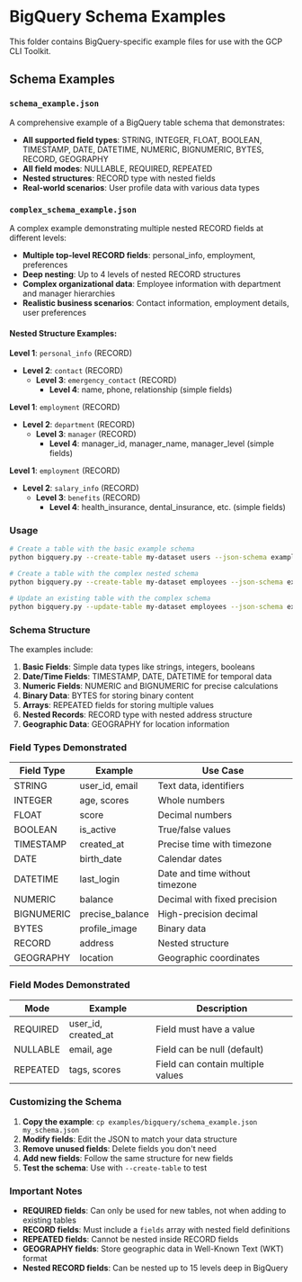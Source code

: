 # BigQuery Schema Examples

This folder contains BigQuery-specific example files for use with the GCP CLI Toolkit.

## Schema Examples

### `schema_example.json`

A comprehensive example of a BigQuery table schema that demonstrates:

- **All supported field types**: STRING, INTEGER, FLOAT, BOOLEAN, TIMESTAMP, DATE, DATETIME, NUMERIC, BIGNUMERIC, BYTES, RECORD, GEOGRAPHY
- **All field modes**: NULLABLE, REQUIRED, REPEATED
- **Nested structures**: RECORD type with nested fields
- **Real-world scenarios**: User profile data with various data types

### `complex_schema_example.json`

A complex example demonstrating multiple nested RECORD fields at different levels:

- **Multiple top-level RECORD fields**: personal_info, employment, preferences
- **Deep nesting**: Up to 4 levels of nested RECORD structures
- **Complex organizational data**: Employee information with department and manager hierarchies
- **Realistic business scenarios**: Contact information, employment details, user preferences

#### Nested Structure Examples:

**Level 1**: `personal_info` (RECORD)
- **Level 2**: `contact` (RECORD)
  - **Level 3**: `emergency_contact` (RECORD)
    - **Level 4**: name, phone, relationship (simple fields)

**Level 1**: `employment` (RECORD)
- **Level 2**: `department` (RECORD)
  - **Level 3**: `manager` (RECORD)
    - **Level 4**: manager_id, manager_name, manager_level (simple fields)

**Level 1**: `employment` (RECORD)
- **Level 2**: `salary_info` (RECORD)
  - **Level 3**: `benefits` (RECORD)
    - **Level 4**: health_insurance, dental_insurance, etc. (simple fields)

### Usage

```bash
# Create a table with the basic example schema
python bigquery.py --create-table my-dataset users --json-schema examples/bigquery/schema_example.json

# Create a table with the complex nested schema
python bigquery.py --create-table my-dataset employees --json-schema examples/bigquery/complex_schema_example.json

# Update an existing table with the complex schema
python bigquery.py --update-table my-dataset employees --json-schema examples/bigquery/complex_schema_example.json
```

### Schema Structure

The examples include:

1. **Basic Fields**: Simple data types like strings, integers, booleans
2. **Date/Time Fields**: TIMESTAMP, DATE, DATETIME for temporal data
3. **Numeric Fields**: NUMERIC and BIGNUMERIC for precise calculations
4. **Binary Data**: BYTES for storing binary content
5. **Arrays**: REPEATED fields for storing multiple values
6. **Nested Records**: RECORD type with nested address structure
7. **Geographic Data**: GEOGRAPHY for location information

### Field Types Demonstrated

| Field Type | Example | Use Case |
|------------|---------|----------|
| STRING | user_id, email | Text data, identifiers |
| INTEGER | age, scores | Whole numbers |
| FLOAT | score | Decimal numbers |
| BOOLEAN | is_active | True/false values |
| TIMESTAMP | created_at | Precise time with timezone |
| DATE | birth_date | Calendar dates |
| DATETIME | last_login | Date and time without timezone |
| NUMERIC | balance | Decimal with fixed precision |
| BIGNUMERIC | precise_balance | High-precision decimal |
| BYTES | profile_image | Binary data |
| RECORD | address | Nested structure |
| GEOGRAPHY | location | Geographic coordinates |

### Field Modes Demonstrated

| Mode | Example | Description |
|------|---------|-------------|
| REQUIRED | user_id, created_at | Field must have a value |
| NULLABLE | email, age | Field can be null (default) |
| REPEATED | tags, scores | Field can contain multiple values |

### Customizing the Schema

1. **Copy the example**: `cp examples/bigquery/schema_example.json my_schema.json`
2. **Modify fields**: Edit the JSON to match your data structure
3. **Remove unused fields**: Delete fields you don't need
4. **Add new fields**: Follow the same structure for new fields
5. **Test the schema**: Use with `--create-table` to test

### Important Notes

- **REQUIRED fields**: Can only be used for new tables, not when adding to existing tables
- **RECORD fields**: Must include a `fields` array with nested field definitions
- **REPEATED fields**: Cannot be nested inside RECORD fields
- **GEOGRAPHY fields**: Store geographic data in Well-Known Text (WKT) format
- **Nested RECORD fields**: Can be nested up to 15 levels deep in BigQuery